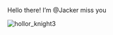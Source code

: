 Hello there! I’m @Jacker miss you 

![hollor_knight3](https://github.com/Jackermissyou/sunhub/assets/145672309/425e636f-294f-4122-8c2d-5a8416c839c9)
